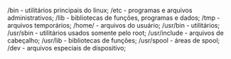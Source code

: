 /bin         - utilitários principais do linux;
/etc         - programas e arquivos administrativos;
/lib         - bibliotecas de funções, programas e dados;
/tmp         - arquivos temporários;
/home/<user> - arquivos do usuário;
/usr/bin     - utilitários;
/usr/sbin    - utilitários usados somente pelo root;
/usr/include - arquivos de cabeçalho;
/usr/lib     - bibliotecas de funções;
/usr/spool   - áreas de spool;
/dev         - arquivos especiais de dispositivo;
